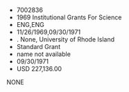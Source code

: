 * 7002836
* 1969 Institutional Grants For Science
* ENG,ENG
* 11/26/1969,09/30/1971
*  . None, University of Rhode Island
* Standard Grant
*   name not available
* 09/30/1971
* USD 227,136.00

NONE